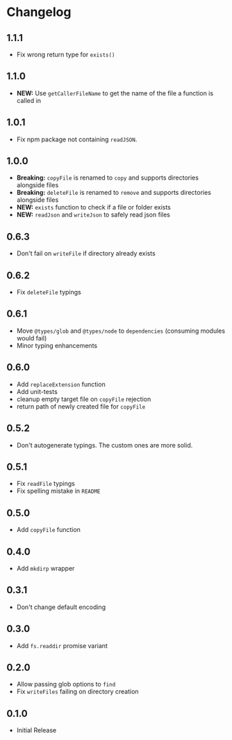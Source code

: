 # Changelog

## 1.1.1

- Fix wrong return type for `exists()`

## 1.1.0

- **NEW:** Use `getCallerFileName` to get the name of the file a function is called in

## 1.0.1

- Fix npm package not containing `readJSON`.

## 1.0.0

- **Breaking:** `copyFile` is renamed to `copy` and supports directories alongside files
- **Breaking:** `deleteFile` is renamed to `remove` and supports directories alongside files
- **NEW:** `exists` function to check if a file or folder exists
- **NEW:** `readJson` and `writeJson` to safely read json files

## 0.6.3

- Don't fail on `writeFile` if directory already exists

## 0.6.2

- Fix `deleteFile` typings

## 0.6.1

- Move `@types/glob` and `@types/node` to `dependencies` (consuming modules would fail)
- Minor typing enhancements

## 0.6.0

- Add `replaceExtension` function
- Add unit-tests
- cleanup empty target file on `copyFile` rejection
- return path of newly created file for `copyFile`

## 0.5.2

- Don't autogenerate typings. The custom ones are more solid.

## 0.5.1

- Fix `readFile` typings
- Fix spelling mistake in `README`

## 0.5.0

- Add `copyFile` function

## 0.4.0

- Add `mkdirp` wrapper

## 0.3.1

- Don't change default encoding

## 0.3.0

- Add `fs.readdir` promise variant

## 0.2.0

- Allow passing glob options to `find`
- Fix `writeFiles` failing on directory creation

## 0.1.0

- Initial Release

